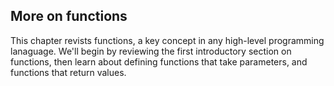 ## More on functions

This chapter revists functions, a key concept in any high-level programming lanaguage. We'll begin by reviewing the first introductory section on functions, then learn about defining functions that take parameters, and functions that return values.